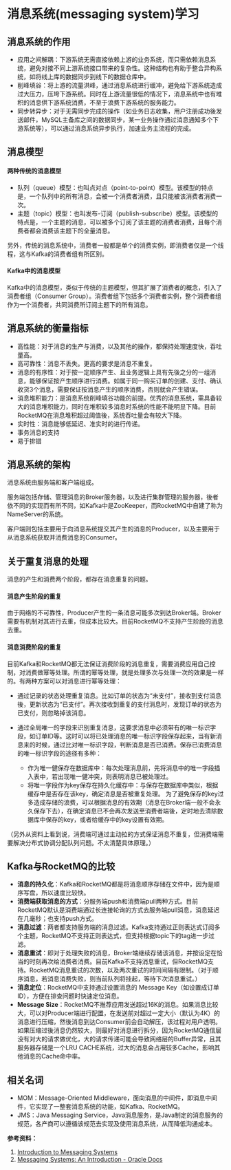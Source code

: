 # 消息系统(messaging system)学习

## 消息系统的作用
- 应用之间解耦：下游系统无需直接依赖上游的业务系统，而只需依赖消息系统，避免对接不同上游系统接口带来的复杂性。这种结构也有助于整合异构系统，如将线上库的数据同步到线下的数据仓库中。
- 削峰填谷：将上游的流量洪峰，通过消息系统进行缓冲，避免给下游系统造成过大压力，压垮下游系统。同时在上游流量很低的情况下，消息系统中也有堆积的消息供下游系统消费，不至于浪费下游系统的服务能力。
- 同步转异步：对于无需同步完成的操作（如业务日志收集，用户注册成功後发送邮件，MySQL主备库之间的数据同步，某一业务操作通过消息通知多个下游系统等），可以通过消息系统异步执行，加速业务主流程的完成。

## 消息模型
#### 两种传统的消息模型
- 队列（queue）模型：也叫点对点（point-to-point）模型。该模型的特点是，一个队列中的所有消息，会被一个消费者消费，且只能被该消费者消费一次。
- 主题（topic）模型：也叫发布-订阅（publish-subscribe）模型。该模型的特点是，一个主题的消息，可以被多个订阅了该主题的消费者消费，且每个消费者都会消费该主题下的全量消息。

另外，传统的消息系统中，消费者一般都是单个的消费实例，即消费者仅是一个线程，这与Kafka的消费者组有所区别。

#### Kafka中的消息模型
Kafka中的消息模型，类似于传统的主题模型，但其扩展了消费者的概念，引入了消费者组（Consumer Group）。消费者组下包括多个消费者实例，整个消费者组作为一个消费者，共同消费所订阅主题下的所有消息。

## 消息系统的衡量指标
- 高性能：对于消息的生产与消费，以及其他的操作，都保持处理速度快，吞吐量高。
- 高可靠性：消息不丢失。更高的要求是消息不重复。
- 消息的有序性：对于按一定顺序产生、且业务逻辑上具有先後之分的一组消息，能够保证按产生顺序进行消费。如属于同一购买订单的创建、支付、确认收货3个消息，需要保证按消息产生的顺序消费，否则就会产生错误。
- 消息堆积能力：是消息系统削峰填谷功能的前提。优秀的消息系统，需具备较大的消息堆积能力，同时在堆积较多消息时系统的性能不能明显下降。目前RocketMQ在消息堆积超过阈值後，系统吞吐量会有较大下降。
- 实时性：消息能够低延迟、准实时的进行传递。
- 事务消息的支持
- 易于排错

## 消息系统的架构
消息系统由服务端和客户端组成。

服务端包括存储、管理消息的Broker服务器，以及进行集群管理的服务器，後者依不同的实现而有所不同，如Kafka中是ZooKeeper，而RocketMQ中自建了称为NameServer的系统。

客户端则包括主要用于向消息系统提交其产生的消息的Producer，以及主要用于从消息系统获取并消费消息的Consumer。

## 关于重复消息的处理
消息的产生和消费两个阶段，都存在消息重复的问题。

#### 消息产生阶段的重复
由于网络的不可靠性，Producer产生的一条消息可能多次到达Broker端。Broker需要有机制对其进行去重，但成本比较大。目前RocketMQ不支持产生阶段的消息去重。

#### 消息消费阶段的重复
目前Kafka和RocketMQ都无法保证消费阶段的消息重复，需要消费应用自己控制，对消费做幂等处理。所谓的幂等处理，就是处理多次与处理一次的效果是一样的。有两种方案可以对消息进行幂等处理：

- 通过记录的状态处理重复消息。比如订单的状态为“未支付”，接收到支付消息後，更新状态为“已支付”。再次接收到重复的支付消息时，发现订单的状态为已支付，则忽略掉该消息。

- 通过全局唯一的字段来识别重复消息，这要求消息中必须带有的唯一标识字段，如订单ID等。这时可以将已处理消息的唯一标识字段保存起来，当有新消息来的时候，通过比对唯一标识字段，判断消息是否已消费。保存已消费消息的唯一标识字段的途径有多种：
  - 作为唯一健保存在数据库中：每次处理消息前，先将消息中的唯一字段插入表中，若出现唯一健冲突，则表明消息已被处理过。
  - 将唯一字段作为key保存在持久化缓存中：与保存在数据库中类似，根据缓存中是否存在该key，确定消息是否被重复处理。
  为了避免保存的key过多造成存储的浪费，可以根据消息的有效期（消息在Broker端一般不会永久保存下去），在确定消息已不会再次发送至消费者端後，定时地去清除数据库中保存的key，或者给缓存中的key设置有效期。

（另外从资料上看到说，消费端可通过主动拉的方式保证消息不重复，但消费端需要解决分布式协调分配队列问题。不太清楚具体原理。）

## Kafka与RocketMQ的比较
- **消息的持久化**：Kafka和RocketMQ都是将消息顺序存储在文件中，因为是顺序写盘，所以速度比较快。
- **消费端获取消息的方式**：分服务端push和消费端pull两种方式。目前RocketMQ默认是消费端通过长连接轮询的方式去服务端pull消息，消息延迟在几毫秒；也支持push方式。
- **消息过滤**：两者都支持服务端的消息过滤。Kafka支持通过正则表达式订阅多个主题，RocketMQ不支持正则表达式，但支持根据topic下的tag进一步过滤。
- **消息重试**：即对于处理失败的消息，Broker端继续存储该消息，并按设定在恰当的时刻再次给消费者消费。目前Kafka不支持消息重试，但RocketMQ支持。RocketMQ消息重试的次数，以及两次重试的时间间隔有限制。（对于顺序消息，若消息消费失败，则当前队列将挂起，等待下次消息重试。）
- **消息定位**：RocketMQ中支持通过设置消息的 Message Key（如设置成订单ID），方便在排查问题时快速定位消息。
- **Message Size**：RocketMQ不推荐应用发送超过16K的消息。如果消息比较大，可以对Producer端进行配置，在发送前对超过一定大小（默认为4K）的消息进行压缩，然後消息到达Consumer前会自动解压，该过程对用户透明。如果压缩过後消息仍然较大，则最好对消息进行拆分，因为RocketMQ通信层没有对大的请求做优化，大的请求传递可能会导致网络层的Buffer异常，且其服务器存储是一个LRU CACHE系统，过大的消息会占用较多Cache，影响其他消息的Cache命中率。


## 相关名词
- MOM：Message-Oriented Middleware，面向消息的中间件，即消息中间件，它实现了一整套消息系统的功能，如Kafka、RocketMQ。
- JMS：Java Messaging Service，Java消息服务，是Java制定的消息服务的规范，各产商可以遵循该规范去实现及使用消息系统，从而降低沟通成本。

**参考资料：**
1. [Introduction to Messaging Systems](https://www.enterpriseintegrationpatterns.com/patterns/messaging/MessagingComponentsIntro.html)
1. [Messaging Systems: An Introduction - Oracle Docs](https://docs.oracle.com/cd/E26576_01/doc.312/e24949/messaging-systems-introduction.htm#GMTOV00025)

